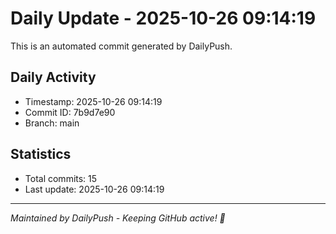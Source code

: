 # Daily Update - 2025-10-26 09:14:19

This is an automated commit generated by DailyPush.

## Daily Activity
- Timestamp: 2025-10-26 09:14:19
- Commit ID: 7b9d7e90
- Branch: main

## Statistics
- Total commits: 15
- Last update: 2025-10-26 09:14:19

---
*Maintained by DailyPush - Keeping GitHub active! 🚀*
